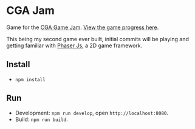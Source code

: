 # CGA Jam

Game for the [CGA Game Jam](https://itch.io/jam/cga-jam). [View the game progress here](https://oliverbenns.github.io/cga-jam).

This being my second game ever built, initial commits will be playing and getting familiar with [Phaser Js](https://github.com/photonstorm/phaser), a 2D game framework.

## Install
- `npm install`

## Run
- Development: `npm run develop`, open `http://localhost:8080`.
- Build: `npm run build`.
